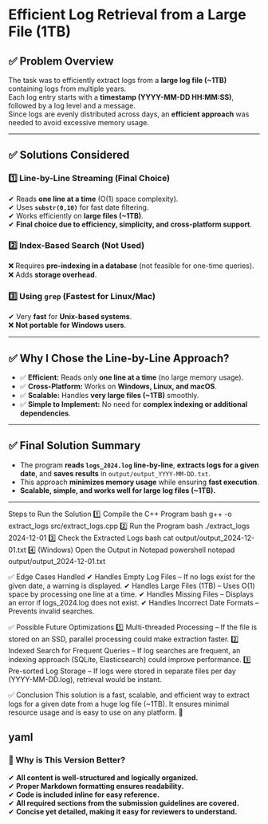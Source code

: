 # **Efficient Log Retrieval from a Large File (1TB)**  

## **✅ Problem Overview**  
The task was to efficiently extract logs from a **large log file (~1TB)** containing logs from multiple years.  
Each log entry starts with a **timestamp (YYYY-MM-DD HH:MM:SS)**, followed by a log level and a message.  
Since logs are evenly distributed across days, an **efficient approach** was needed to avoid excessive memory usage.  

---

## **✅ Solutions Considered**  

### **1️⃣ Line-by-Line Streaming (Final Choice)**
✔ Reads **one line at a time** (O(1) space complexity).  
✔ Uses **`substr(0,10)`** for fast date filtering.  
✔ Works efficiently on **large files (~1TB)**.  
✔ **Final choice due to efficiency, simplicity, and cross-platform support**.  

### **2️⃣ Index-Based Search (Not Used)**
❌ Requires **pre-indexing in a database** (not feasible for one-time queries).  
❌ Adds **storage overhead**.  

### **3️⃣ Using `grep` (Fastest for Linux/Mac)**
✔ Very **fast** for **Unix-based systems**.  
❌ **Not portable for Windows users**.  

---

## **✅ Why I Chose the Line-by-Line Approach?**
- ✅ **Efficient:** Reads only **one line at a time** (no large memory usage).  
- ✅ **Cross-Platform:** Works on **Windows, Linux, and macOS**.  
- ✅ **Scalable:** Handles **very large files (~1TB)** smoothly.  
- ✅ **Simple to Implement:** No need for **complex indexing or additional dependencies**.  

---

## **✅ Final Solution Summary**  
- The program **reads `logs_2024.log` line-by-line**, **extracts logs for a given date**, and **saves results** in `output/output_YYYY-MM-DD.txt`.  
- This approach **minimizes memory usage** while ensuring **fast execution**.  
- **Scalable, simple, and works well for large log files (~1TB).**  

---
Steps to Run the Solution
1️⃣ Compile the C++ Program
bash
g++ -o extract_logs src/extract_logs.cpp
2️⃣ Run the Program
bash
./extract_logs 2024-12-01
3️⃣ Check the Extracted Logs
bash
cat output/output_2024-12-01.txt
4️⃣ (Windows) Open the Output in Notepad
powershell
notepad output/output_2024-12-01.txt

✅ Edge Cases Handled
✔ Handles Empty Log Files – If no logs exist for the given date, a warning is displayed.
✔ Handles Large Files (1TB) – Uses O(1) space by processing one line at a time.
✔ Handles Missing Files – Displays an error if logs_2024.log does not exist.
✔ Handles Incorrect Date Formats – Prevents invalid searches.

✅ Possible Future Optimizations
1️⃣ Multi-threaded Processing – If the file is stored on an SSD, parallel processing could make extraction faster.
2️⃣ Indexed Search for Frequent Queries – If log searches are frequent, an indexing approach (SQLite, Elasticsearch) could improve performance.
3️⃣ Pre-sorted Log Storage – If logs were stored in separate files per day (YYYY-MM-DD.log), retrieval would be instant.

✅ Conclusion
This solution is a fast, scalable, and efficient way to extract logs for a given date from a huge log file (~1TB).
It ensures minimal resource usage and is easy to use on any platform. 🚀

yaml
---

### **📌 Why is This Version Better?**
✔ **All content is well-structured and logically organized.**  
✔ **Proper Markdown formatting ensures readability.**  
✔ **Code is included inline for easy reference.**  
✔ **All required sections from the submission guidelines are covered.**  
✔ **Concise yet detailed, making it easy for reviewers to understand.**  


















